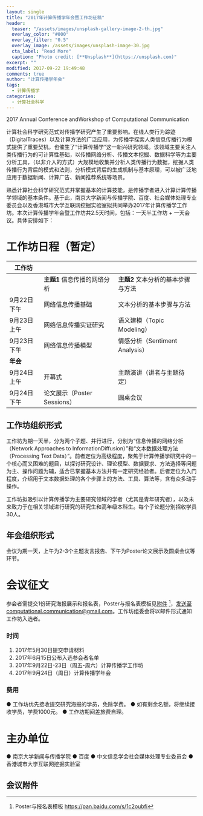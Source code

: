 ```yaml
---
layout: single
title: "2017年计算传播学年会暨工作坊征稿"
header:
  teaser: "/assets/images/unsplash-gallery-image-2-th.jpg"
  overlay_color: "#000"
  overlay_filter: "0.5"
  overlay_image: /assets/images/unsplash-image-30.jpg
  cta_label: "Read More"
  caption: "Photo credit: [**Unsplash**](https://unsplash.com)"
excerpt: ""
modified: 2017-09-22 19:49:48
comments: true
author: "计算传播学年会"
tags:
  - 计算传播学
categories:
  - 计算社会科学
---
```



2017 Annual Conference andWorkshop of Computational Communication

计算社会科学研究范式对传播学研究产生了重要影响。在线人类行为踪迹（DigitalTraces）以及计算方法的广泛应用，为传播学探索人类信息传播行为模式提供了重要契机，也催生了“计算传播学”这一新兴研究领域。该领域主要关注人类传播行为的可计算性基础，以传播网络分析、传播文本挖掘、数据科学等为主要分析工具，（以非介入的方式）大规模地收集并分析人类传播行为数据，挖掘人类传播行为背后的模式和法则，分析模式背后的生成机制与基本原理，可以被广泛地应用于数据新闻、计算广告、新闻推荐系统等场景。

熟悉计算社会科学研究范式并掌握基本的计算技能，是传播学者进入计算计算传播学领域的基本条件。基于此，南京大学新闻与传播学院、百度、社会媒体处理专业委员会以及香港城市大学互联网挖掘实验室拟共同举办2017年计算传播学工作坊。本次计算传播学年会暨工作坊共2.5天时间，包括：一天半工作坊 + 一天会议。具体安排如下：


# 工作坊日程（暂定）

| **工作坊**    |  |  |
|----------|----------------------------|----------|
|  | **主题1** 信息传播的网络分析|**主题2** 文本分析的基本步骤与方法 |
|9月22日下午|网络信息传播基础| 文本分析的基本步骤与方法|
|9月23日上午|网络信息传播实证研究|语义建模（Topic Modeling）|
|9月23日下午|网络信息传播模型|情感分析（Sentiment Analysis）|
|**年会**|||
|9月24日上午|开幕式|主题演讲（讲者与主题待定）|
|9月24日下午|论文展示（Poster Sessions）| 圆桌会议|


## 工作坊组织形式

工作坊为期一天半，分为两个子题、并行进行，分别为“信息传播的网络分析 （Network Approaches to InformationDiffusion）”和“文本数据处理方法（Processing Text Data）”。前者定位为高级程度，聚焦于计算传播学研究中的一个核心而又困难的题目，以探讨研究设计、理论模型、数据要求、方法选择等问题为主、操作问题为辅，适合已掌握基本方法并有一定研究经验者。后者定位为入门程度，介绍用于文本数据处理的各个步骤上的方法、工具、算法等，含有众多动手操作。

工作坊拟吸引以计算传播学为主要研究领域的学者（尤其是青年研究者），以及未来致力于在相关领域进行研究的研究生和高年级本科生。每个子论题分别招收学员30人。

## 年会组织形式

会议为期一天，上午为2-3个主题发言报告、下午为Poster论文展示及圆桌会议等环节。

# 会议征文

参会者需提交1份研究海报展示和报名表，Poster与报名表模板见[附件](https://pan.baidu.com/s/1c2oubfi) [^Poster与报名表模板]，发送至computational.communication@gmail.com。工作坊组委会将以邮件形式通知工作坊入选者。



[^Poster与报名表模板]: Poster与报名表模板 https://pan.baidu.com/s/1c2oubfi

### 时间

1.  2017年5月30日提交申请材料
2.  2017年6月15日公布入选参会者名单
3.  2017年9月22日-23日（周五-周六）计算传播学工作坊
4.  2017年9月24日（周日）计算传播学年会

### 费用

●  工作坊优先接收提交研究海报的学员，免除学费。
●  如有剩余名额，将继续接收学员，学费1000元。
●  工作坊期间差旅费自理。

# 主办单位

●   南京大学新闻与传播学院
●   百度
●   中文信息学会社会媒体处理专业委员会
●   香港城市大学互联网挖掘实验室

## 会议附件
